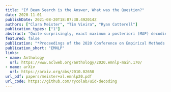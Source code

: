 ```yaml
---
title: "If Beam Search is the Answer, What was the Question?"
date: 2020-11-01
publishDate: 2021-08-20T18:07:38.492014Z
authors: ["Clara Meister", "Tim Vieira", "Ryan Cotterell"]
publication_types: ["1"]
abstract: "Quite surprisingly, exact maximum a posteriori (MAP) decoding of neural language generators frequently leads to low-quality results. Rather, most state-of-the-art results on language generation tasks are attained using beam search despite its overwhelmingly high search error rate. This implies that the MAP objective alone does not express the properties we desire in text, which merits the question: if beam search is the answer, what was the question? We frame beam search as the exact solution to a different decoding objective in order to gain insights into why high probability under a model alone may not indicate adequacy. We find that beam search enforces uniform information density in text, a property motivated by cognitive science. We suggest a set of decoding objectives that explicitly enforce this property and find that exact decoding with these objectives alleviates the problems encountered when decoding poorly calibrated language generation models. Additionally, we analyze the text produced using various decoding strategies and see that, in our neural machine translation experiments, the extent to which this property is adhered to strongly correlates with BLEU."
featured: false
publication: "*Proceedings of the 2020 Conference on Empirical Methods in Natural Language Processing*"
publication_short: "EMNLP"
links:
- name: Anthology
  url: https://www.aclweb.org/anthology/2020.emnlp-main.170/
- name: arXiv
  url: https://arxiv.org/abs/2010.02650
url_pdf: papers/meister+al.emnlp20.pdf
url_code: https://github.com/rycolab/uid-decoding
---
```


